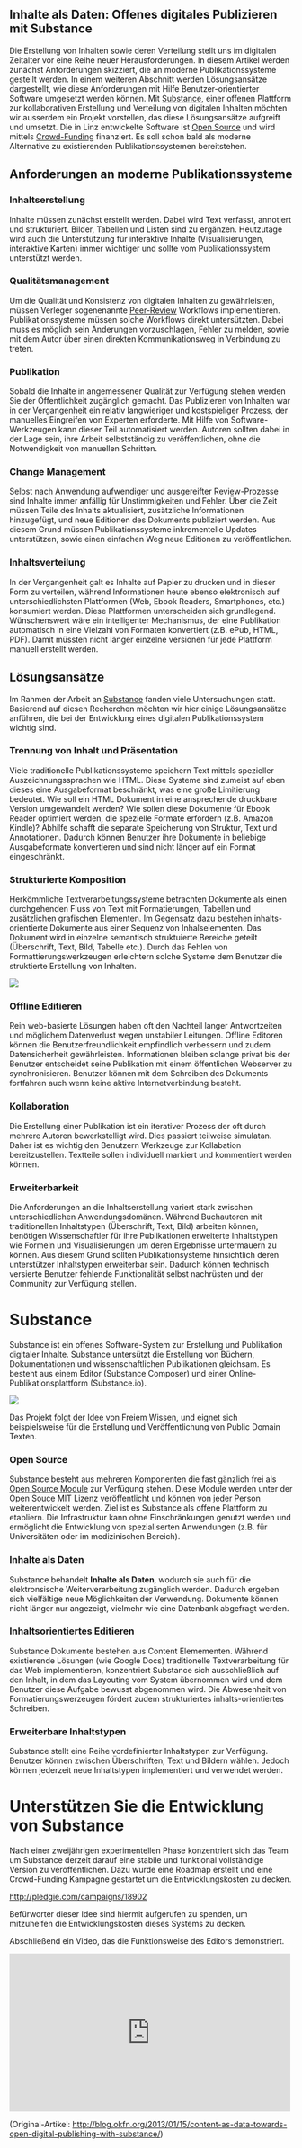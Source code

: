 ## Inhalte als Daten: Offenes digitales Publizieren mit Substance

Die Erstellung von Inhalten sowie deren Verteilung stellt uns im digitalen Zeitalter vor eine Reihe neuer Herausforderungen. In diesem Artikel werden zunächst Anforderungen skizziert, die an moderne Publikationssysteme gestellt werden. In einem weiteren Abschnitt werden Lösungsansätze dargestellt, wie diese Anforderungen mit Hilfe Benutzer-orientierter Software umgesetzt werden können. Mit [Substance](http://interior.substance.io), einer offenen Plattform zur kollaborativen Erstellung und Verteilung von digitalen Inhalten möchten wir ausserdem ein Projekt vorstellen, das diese Lösungsansätze aufgreift und umsetzt. Die in Linz entwickelte Software ist [Open Source](http://github.com/substance) und wird mittels [Crowd-Funding](http://pledgie.com/campaigns/18902) finanziert. Es soll schon bald als moderne Alternative zu existierenden Publikationssystemen bereitstehen.

## Anforderungen an moderne Publikationssysteme

### Inhaltserstellung

Inhalte müssen zunächst erstellt werden. Dabei wird Text verfasst, annotiert und strukturiert. Bilder, Tabellen und Listen sind zu ergänzen. Heutzutage wird auch die Unterstützung für interaktive Inhalte (Visualisierungen, interaktive Karten) immer wichtiger und sollte vom Publikationssystem unterstützt werden.

### Qualitätsmanagement

Um die Qualität und Konsistenz von digitalen Inhalten zu gewährleisten, müssen Verleger sogenenannte [Peer-Review](http://de.wikipedia.org/wiki/Peer-Review) Workflows implementieren. Publikationssysteme müssen solche Workflows direkt untersützten. Dabei muss es möglich sein Änderungen vorzuschlagen, Fehler zu melden, sowie mit dem Autor über einen direkten Kommunikationsweg in Verbindung zu treten.


### Publikation

Sobald die Inhalte in angemessener Qualität zur Verfügung stehen werden Sie der Öffentlichkeit zugänglich gemacht. Das Publizieren von Inhalten war in der Vergangenheit ein relativ langwieriger und kostspieliger Prozess, der manuelles Eingreifen von Experten erforderte. Mit Hilfe von Software-Werkzeugen kann dieser Teil automatisiert werden. Autoren sollten dabei in der Lage sein, ihre Arbeit selbstständig zu veröffentlichen, ohne die Notwendigkeit von manuellen Schritten.


### Change Management

Selbst nach Anwendung aufwendiger und ausgereifter Review-Prozesse sind Inhalte immer anfällig für Unstimmigkeiten und Fehler. Über die Zeit müssen Teile des Inhalts aktualisiert, zusätzliche Informationen hinzugefügt, und neue Editionen des Dokuments publiziert werden. Aus diesem Grund müssen Publikationssysteme inkrementelle Updates unterstützen, sowie einen einfachen Weg neue Editionen zu veröffentlichen.

### Inhaltsverteilung

In der Vergangenheit galt es Inhalte auf Papier zu drucken und in dieser Form zu verteilen, während Informationen heute ebenso elektronisch auf unterschiedlichsten Plattformen (Web, Ebook Readers, Smartphones, etc.) konsumiert werden. Diese Plattformen unterscheiden sich grundlegend. Wünschenswert wäre ein intelligenter Mechanismus, der eine Publikation automatisch in eine Vielzahl von Formaten konvertiert (z.B. ePub, HTML, PDF). Damit müssten nicht länger einzelne versionen für jede Plattform manuell erstellt werden.

## Lösungsansätze

Im Rahmen der Arbeit an [Substance](http://substance.io) fanden viele Untersuchungen statt. Basierend auf diesen Recherchen möchten wir hier einige Lösungsansätze anführen, die bei der Entwicklung eines digitalen Publikationssystem wichtig sind.

### Trennung von Inhalt und Präsentation

Viele traditionelle Publikationssysteme speichern Text mittels spezieller Auszeichnungssprachen wie HTML. Diese Systeme sind zumeist auf eben dieses eine Ausgabeformat beschränkt, was eine große Limitierung bedeutet. Wie soll ein HTML Dokument in eine ansprechende druckbare Version umgewandelt werden? Wie sollen diese Dokumente für Ebook Reader optimiert werden, die spezielle Formate erfordern (z.B. Amazon Kindle)? Abhilfe schafft die separate Speicherung von Struktur, Text und Annotationen. Dadurch können Benutzer ihre Dokumente in beliebige Ausgabeformate konvertieren und sind nicht länger auf ein Format eingeschränkt.


### Strukturierte Komposition

Herkömmliche Textverarbeitungssysteme betrachten Dokumente als einen durchgehenden Fluss von Text mit Formatierungen, Tabellen und zusätzlichen grafischen Elementen. Im Gegensatz dazu bestehen inhalts-orientierte Dokumente aus einer Sequenz von Inhalselementen. Das Dokument wird in einzelne semantisch struktuierte Bereiche geteilt (Überschrift, Text, Bild, Tabelle etc.). Durch das Fehlen von Formattierungswerkzeugen erleichtern solche Systeme dem Benutzer die struktierte Erstellung von Inhalten.

![](http://interior.substance.io/images/illustrations/semantic-writing-elements.png)

### Offline Editieren

Rein web-basierte Lösungen haben oft den Nachteil langer Antwortzeiten und möglichem Datenverlust wegen unstabiler Leitungen. Offline Editoren können die Benutzerfreundlichkeit empfindlich verbessern und zudem Datensicherheit gewährleisten. Informationen bleiben solange privat bis der Benutzer entscheidet seine Publikation mit einem öffentlichen Webserver zu synchronisieren. Benutzer können mit dem Schreiben des Dokuments fortfahren auch wenn keine aktive Internetverbindung besteht.

### Kollaboration

Die Erstellung einer Publikation ist ein iterativer Prozess der oft durch mehrere Autoren bewerkstelligt wird. Dies passiert teilweise simulatan. Daher ist es wichtig den Benutzern Werkzeuge zur Kollabation bereitzustellen. Textteile sollen individuell markiert und kommentiert werden können.

### Erweiterbarkeit

Die Anforderungen an die Inhaltserstellung variert stark zwischen unterschiedlichen Anwendungsdomänen. Während Buchautoren mit traditionellen Inhaltstypen (Überschrift, Text, Bild) arbeiten können, benötigen Wissenschaftler für ihre Publikationen erweiterte Inhaltstypen wie Formeln und Visualisierungen um deren Ergebnisse untermauern zu können. Aus diesem Grund sollten Publikationsysteme hinsichtlich deren unterstützer Inhaltstypen erweiterbar sein. Dadurch können technisch versierte Benutzer fehlende Funktionalität selbst nachrüsten und der Community zur Verfügung stellen.

# Substance

Substance ist ein offenes Software-System zur Erstellung und Publikation digitaler Inhalte. Substance untersützt die Erstellung von Büchern, Dokumentationen und wissenschaftlichen Publikationen gleichsam. Es besteht aus einem Editor (Substance Composer) und einer Online-Publikationsplattform (Substance.io).

![](http://interior.substance.io/images/campaign/substance.png)

Das Projekt folgt der Idee von Freiem Wissen, und eignet sich beispielsweise für die Erstellung und Veröffentlichung von Public Domain Texten.

### Open Source

Substance besteht aus mehreren Komponenten die fast gänzlich frei als [Open Source Module](http://interior.substance.io/modules/composer.html) zur Verfügung stehen. Diese Module werden unter der Open Souce MIT Lizenz veröffentlicht und können von jeder Person weiterentwickelt werden. Ziel ist es Substance als offene Plattform zu etabliern. Die Infrastruktur kann ohne Einschränkungen genutzt werden und ermöglicht die Entwicklung von spezialiserten Anwendungen (z.B. für Universitäten oder im medizinischen Bereich).

### Inhalte als Daten

Substance behandelt **Inhalte als Daten**, wodurch sie auch für die elektronsische Weiterverarbeitung zugänglich werden. Dadurch ergeben sich vielfältige neue Möglichkeiten der Verwendung. Dokumente können nicht länger nur angezeigt, vielmehr wie eine Datenbank abgefragt werden.


### Inhaltsorientiertes Editieren

Substance Dokumente bestehen aus Content Elemementen. Während existierende Lösungen (wie Google Docs) traditionelle Textverarbeitung für das Web implementieren, konzentriert Substance sich ausschließlich auf den Inhalt, in dem das Layouting vom System übernommen wird und dem Benutzer diese Aufgabe bewusst abgenommen wird. Die Abwesenheit von Formatierungswerzeugen fördert zudem strukturiertes inhalts-orientiertes Schreiben.


### Erweiterbare Inhaltstypen

Substance stellt eine Reihe vordefinierter Inhaltstypen zur Verfügung. Benutzer können zwischen Überschriften, Text und Bildern wählen. Jedoch können jederzeit neue Inhaltstypen implementiert und verwendet werden.


# Unterstützen Sie die Entwicklung von Substance

Nach einer zweijährigen experimentellen Phase konzentriert sich das Team um Substance derzeit darauf eine stabile und funktional vollständige Version zu veröffentlichen. Dazu wurde eine Roadmap erstellt und eine Crowd-Funding Kampagne gestartet um die Entwicklungskosten zu decken.

http://pledgie.com/campaigns/18902

Befürworter dieser Idee sind hiermit aufgerufen zu spenden, um mitzuhelfen die Entwicklungskosten dieses Systems zu decken.

Abschließend ein Video, das die Funktionsweise des Editors demonstriert.

<iframe src="http://player.vimeo.com/video/56703462" width="500" height="281" frameborder="0" webkitAllowFullScreen mozallowfullscreen allowFullScreen></iframe>

(Original-Artikel: http://blog.okfn.org/2013/01/15/content-as-data-towards-open-digital-publishing-with-substance/)
